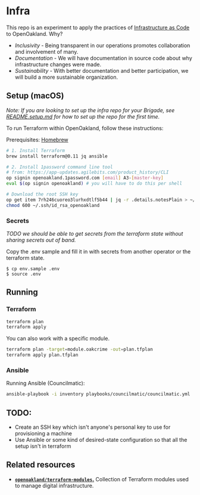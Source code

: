 # Infra

This repo is an experiment to apply the practices of [Infrastructure as Code][1] to OpenOakland. Why?

* *Inclusivity* - Being transparent in our operations promotes collaboration and involvement of many.
* *Documentation* - We will have documentation in source code about why infrastructure changes were made.
* *Sustainability* - With better documentation and better participation, we will build a more sustainable organization.

## Setup (macOS)
_*Note:* If you are looking to set up the infra repo for your Brigade, see [README.setup.md][setup] for how to set up the repo for the first time._

To run Terraform within OpenOakland, follow these instructions:

Prerequisites: [Homebrew][2]

```bash
# 1. Install Terraform
brew install terraform@0.11 jq ansible

# 2. Install 1password command line tool
# from: https://app-updates.agilebits.com/product_history/CLI
op signin openoakland.1password.com [email] A3-[master-key]
eval $(op signin openoakland) # you will have to do this per shell

# Download the root SSH key
op get item 7rh246cuoreo3lurhxdtlf5b44 | jq -r .details.notesPlain > ~/.ssh/id_rsa_openoakland
chmod 600 ~/.ssh/id_rsa_openoakland
```

### Secrets

_TODO we should be able to get secrets from the terraform state without sharing
secrets out of band._

Copy the .env sample and fill it in with secrets from another operator or the
terraform state.

    $ cp env.sample .env
    $ source .env


## Running

### Terraform

```bash
terraform plan
terraform apply
```

You can also work with a specific module.

```bash
terraform plan -target=module.oakcrime -out=plan.tfplan
terraform apply plan.tfplan
```

### Ansible

Running Ansible (Councilmatic):
```bash
ansible-playbook -i inventory playbooks/councilmatic/councilmatic.yml
```

## TODO:
* Create an SSH key which isn't anyone's personal key to use for provisioning a machine
* Use Ansible or some kind of desired-state configuration so that all the setup isn't in terraform

## Related resources

- [**`openoakland/terraform-modules`.**][modules] Collection of Terraform modules used to manage digital infrastructure.


[1]: https://en.wikipedia.org/wiki/Infrastructure_as_Code
[2]: https://brew.sh/
[modules]: https://github.com/openoakland/terraform-modules
[setup]: https://github.com/openoakland/infra/blob/master/README.setup.md
